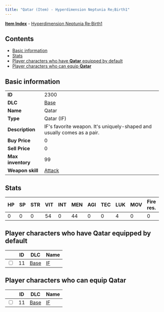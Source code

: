 ```yaml
---
title: "Qatar (Item) - Hyperdimension Neptunia Re;Birth1"
---
```


[**Item Index**](/neptunia/rb1/item/index.html) - [Hyperdimension Neptunia Re;Birth1](/neptunia/rb1)

## Contents

- [Basic information](#basic-information)
- [Stats](#stats)
- [Player characters who have **Qatar** equipped by default](#player-characters-who-have-qatar-equipped-by-default)
- [Player characters who can equip **Qatar**](#player-characters-who-can-equip-qatar)

## Basic information

|   |   |
| -- | -- |
| **ID** | 2300 |
| **DLC** | [Base](/neptunia/rb1/dlc/1-base.html) |
| **Name** | Qatar |
| **Type** | Qatar (IF) |
| **Description** | IF's favorite weapon. It's uniquely-shaped and usually comes as a pair. |
| **Buy Price** | 0 |
| **Sell Price** | 0 |
| **Max inventory** | 99 |
| **Weapon skill** | [Attack](/neptunia/rb1/skill/1-2101-attack.html) |

## Stats

| HP | SP | STR | VIT | INT | MEN | AGI | TEC | LUK | MOV | Fire res. | Ice res. | Wind res. | Lightning res. |
| -- | -- | --- | --- | --- | --- | --- | --- | --- | --- | --------- | -------- | --------- | -------------- |
| 0 | 0 | 0 | 54 | 0 | 44 | 0 | 0 | 4 | 0 | 0 | 0 | 0 | 0 |

## Player characters who have **Qatar** equipped by default

|    | ID | DLC | Name |
| -- | -- | --- | ---- |
| <input type="checkbox" id="rb1-player-1-11" class="trackbox" /> | 11 | [Base](/neptunia/rb1/dlc/1-base.html) | [IF](/neptunia/rb1/player/1-11-if.html) |

## Player characters who can equip **Qatar**

|    | ID | DLC | Name |
| -- | -- | --- | ---- |
| <input type="checkbox" id="rb1-player-1-11" class="trackbox" /> | 11 | [Base](/neptunia/rb1/dlc/1-base.html) | [IF](/neptunia/rb1/player/1-11-if.html) |